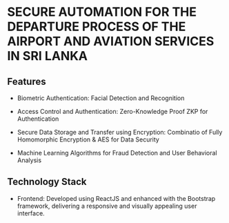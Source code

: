 # SECURE AUTOMATION FOR THE DEPARTURE PROCESS OF THE AIRPORT AND AVIATION SERVICES IN SRI LANKA



## Features

- Biometric Authentication: Facial Detection and Recognition

- Access Control and Authentication: Zero-Knowledge Proof ZKP for Authentication

- Secure Data Storage and Transfer using Encryption: Combinatio of Fully Homomorphic Encryption & AES for Data Security

- Machine Learning Algorithms for Fraud Detection and User Behavioral Analysis



## Technology Stack

- Frontend: Developed using ReactJS and enhanced with the Bootstrap framework, delivering a responsive and visually appealing user interface.

